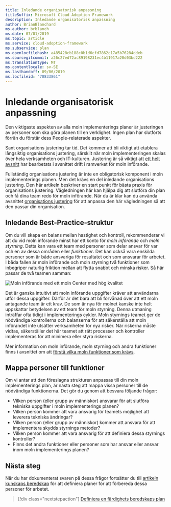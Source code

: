 ```yaml
---
title: Inledande organisatorisk anpassning
titleSuffix: Microsoft Cloud Adoption Framework
description: Inledande organisatorisk anpassning
author: BrianBlanchard
ms.author: brblanch
ms.date: 07/01/2019
ms.topic: article
ms.service: cloud-adoption-framework
ms.subservice: plan
ms.openlocfilehash: a485428cb188c0b1d6cfd7862c17a5b76284ddeb
ms.sourcegitcommit: a26c27ed72ac89198231ec4b11917a20d03bd222
ms.translationtype: MT
ms.contentlocale: sv-SE
ms.lasthandoff: 09/06/2019
ms.locfileid: "70833861"
---
```

# <a name="initial-organization-alignment"></a>Inledande organisatorisk anpassning

Den viktigaste aspekten av alla moln implementerings planer är justeringen av personer som ska göra planen till en verklighet. Ingen plan har slutförts förrän du förstår dess People-relaterade aspekter.

Sant organisations justering tar tid. Det kommer att bli viktigt att etablera långsiktig organisations justering, särskilt när moln implementeringen skalas över hela verksamheten och IT-kulturen. Justering är så viktigt att [ett helt avsnitt](../organization/index.md) har bearbetats i avsnittet drift i ramverket för moln införande.

Fullständig organisations justering är inte en obligatorisk komponent i moln implementerings planen. Men det krävs en del inledande organisations justering. Den här artikeln beskriver en start punkt för bästa praxis för organisations justering. Vägledningen här kan hjälpa dig att slutföra din plan och få dina team redo för moln införande. När du är klar kan du använda avsnittet [organisations justering](../organization/index.md) för att anpassa den här vägledningen så att den passar din organisation.

## <a name="initial-best-practice-structure"></a>Inledande Best-Practice-struktur

Om du vill skapa en balans mellan hastighet och kontroll, rekommenderar vi att du vid moln införande minst har ett konto för *moln införande* och *moln styrning*. Detta kan vara ett team med personer som delar ansvar för var och en av dessa områden eller *funktioner*. Det kan också vara enskilda personer som är både ansvariga för resultatet och som ansvarar för arbetet. I båda fallen är moln införande och moln styrning två funktioner som inbegriper naturlig friktion mellan att flytta snabbt och minska risker. Så här passar de två teamen samman:

![Moln införande med ett moln Center med hög kvalitet](../_images/ready/org-ready-best-practice.png)

Det är ganska intuitivt att moln införande uppgifter kräver att användarna utför dessa uppgifter. Därför är det bara att bli förvånad över att ett moln antagande team är ett krav. De som är nya för molnet kanske inte helt uppskattar betydelsen av ett team för moln styrning. Denna utmaning inträffar ofta tidigt i implementerings cykler. Moln styrnings teamet ger de nödvändiga kontrollerna och balanserna för att säkerställa att moln införandet inte utsätter verksamheten för nya risker. När riskerna måste vidtas, säkerställer det här teamet att rätt processer och kontroller implementeras för att minimera eller styra riskerna.

Mer information om moln införande, moln styrning och andra funktioner finns i avsnittet om att [förstå vilka moln funktioner som krävs](../organization/index.md?#understand-required-cloud-capabilities).

## <a name="map-people-to-capabilities"></a>Mappa personer till funktioner

Om vi antar att den föreslagna strukturen anpassas till din moln implementerings plan, är nästa steg att mappa vissa personer till de nödvändiga funktionerna. Det gör du genom att besvara följande frågor:

- Vilken person (eller grupp av människor) ansvarar för att slutföra tekniska uppgifter i moln implementerings planen?
- Vilken person kommer att vara ansvarig för teamets möjlighet att leverera tekniska ändringar?
- Vilken person (eller grupp av människor) kommer att ansvara för att implementera skydds styrnings metoder?
- Vilken person kommer att vara ansvarig för att definiera dessa styrnings kontroller?
- Finns det andra funktioner eller personer som har ansvar eller ansvar inom moln implementerings planen?

## <a name="next-steps"></a>Nästa steg

När du har dokumenterat svaren på dessa frågor fortsätter du till [artikeln kunskaps beredskap](./adapt-roles-skills-processes.md) för att definiera planer för att förbereda dessa personer för arbetet.

> [!div class="nextstepaction"]
> [Definiera en färdighets beredskaps plan](./adapt-roles-skills-processes.md)
